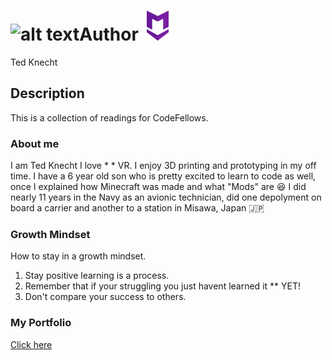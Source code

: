 # ![alt text](https://www.teahub.io/photos/full/88-880248_cypher-matrix-computer.jpg "Logo Title Text 1")Author ![alt text](https://github.com/adam-p/markdown-here/raw/master/src/common/images/icon48.png "Logo Title Text 1")
Ted Knecht

##  Description
This is a collection of readings for CodeFellows.

###  About me
I am Ted Knecht I love * * VR. I enjoy 3D printing and prototyping in my off time. I have a 6 year old son who is pretty excited to learn to code as well, once I explained how Minecraft was made and what "Mods" are :laughing:
I did nearly 11 years in the Navy as an avionic technician, did one depolyment on board a carrier and another to a station in Misawa, Japan :jp:

###  Growth Mindset
How to stay in a  growth mindset.

1.  Stay positive learning is a process.
2.  Remember that if your struggling you just havent learned it ** YET!
3.  Don't compare your success to others.

###  My Portfolio

[Click here](https://github.com/Ritzoosk)

